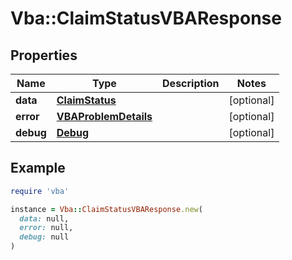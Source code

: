 # Vba::ClaimStatusVBAResponse

## Properties

| Name | Type | Description | Notes |
| ---- | ---- | ----------- | ----- |
| **data** | [**ClaimStatus**](ClaimStatus.md) |  | [optional] |
| **error** | [**VBAProblemDetails**](VBAProblemDetails.md) |  | [optional] |
| **debug** | [**Debug**](Debug.md) |  | [optional] |

## Example

```ruby
require 'vba'

instance = Vba::ClaimStatusVBAResponse.new(
  data: null,
  error: null,
  debug: null
)
```

